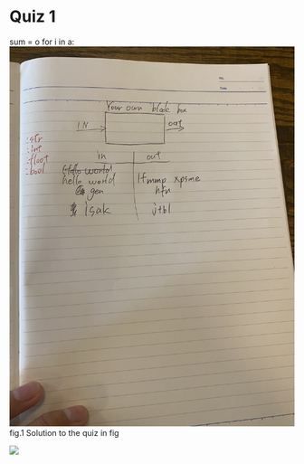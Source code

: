 # Quiz 1 

sum = o
for i in a:
![soltuton to the quiz](IMG_7594.jpeg)
fig.1 Solution to the quiz 
in fig 

![](quiz-001)
